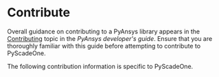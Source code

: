 # Contribute

Overall guidance on contributing to a PyAnsys library appears in the
[Contributing] topic in the *PyAnsys developer's guide*. Ensure that you
are thoroughly familiar with this guide before attempting to contribute to
PyScadeOne.

The following contribution information is specific to PyScadeOne.

[Contributing]: https://dev.docs.pyansys.com/how-to/contributing.html